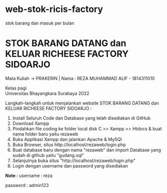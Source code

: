 # web-stok-ricis-factory
stok barang dan masuk per bulan 
# STOK BARANG DATANG dan KELUAR RICHEESE FACTORY SIDOARJO
Mata Kuliah -> PRAKERIN |
Nama : 
REZA MUHAMMAD ALIF - 1814311010

Kelas pagi  
Universitas Bhayangkara Surabaya 
2022

Langkah-langkah untuk menjalankan website STOK BARANG DATANG dan KELUAR RICHEESE FACTORY SIDOARJO :
1. Install Seluruh Code dan Database yang telah disediakan di GitHub
2. Download Xampp
3. Pindahkan file coding ke folder local disk C >> Xampp >> Htdocs & buat nama folder baru yaitu rezaweb
4. Buka Applikasi Xampp dan jalankan Apache & MySQl
5. Buka Browser, situs http://localhost/rezaweb/login.php
6. Buat database baru dengan nama "rezaweb" dan import Database yang sudah di github yaitu "gudang.sql"
7. Selanjutnya buka situs "http://localhost/rezaweb/login.php"
8. Login dengan username dan password yang disediakan

**Note :**
username : reza

password : admin123
